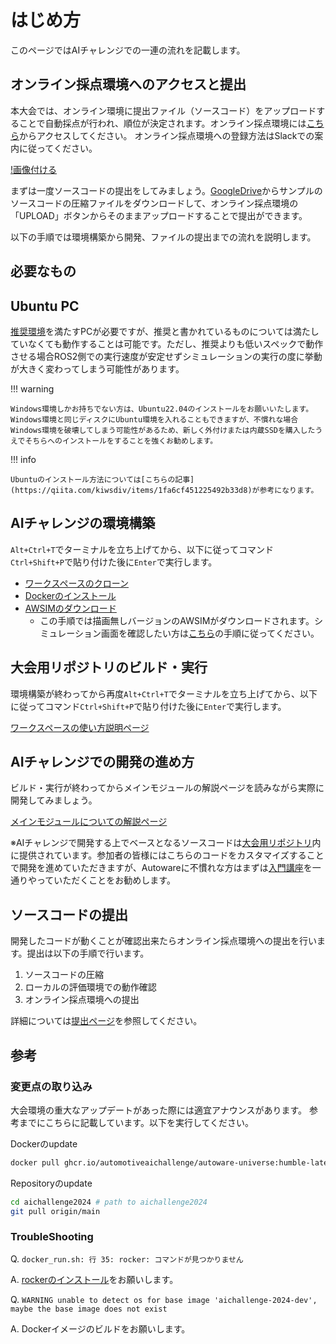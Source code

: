 # はじめ方

このページではAIチャレンジでの一連の流れを記載します。

## オンライン採点環境へのアクセスと提出
本大会では、オンライン環境に提出ファイル（ソースコード）をアップロードすることで自動採点が行われ、順位が決定されます。オンライン採点環境には[こちら](https://aichallenge-board.jsae.or.jp)からアクセスしてください。
オンライン採点環境への登録方法はSlackでの案内に従ってください。

[!画像付ける]()

まずは一度ソースコードの提出をしてみましょう。[GoogleDrive](https://drive.google.com/file/d/19LU70cgeg48R6stEXjvwDp1pTT25OjeN)からサンプルのソースコードの圧縮ファイルをダウンロードして、オンライン採点環境の「UPLOAD」ボタンからそのままアップロードすることで提出ができます。

以下の手順では環境構築から開発、ファイルの提出までの流れを説明します。

## 必要なもの

## Ubuntu PC

[推奨環境](./setup/requirements.ja.md)を満たすPCが必要ですが、推奨と書かれているものについては満たしていなくても動作することは可能です。ただし、推奨よりも低いスペックで動作させる場合ROS2側での実行速度が安定せずシミュレーションの実行の度に挙動が大きく変わってしまう可能性があります。

!!! warning

    Windows環境しかお持ちでない方は、Ubuntu22.04のインストールをお願いいたします。Windows環境と同じディスクにUbuntu環境を入れることもできますが、不慣れな場合Windows環境を破壊してしまう可能性があるため、新しく外付けまたは内蔵SSDを購入したうえでそちらへのインストールをすることを強くお勧めします。

!!! info

    Ubuntuのインストール方法については[こちらの記事](https://qiita.com/kiwsdiv/items/1fa6cf451225492b33d8)が参考になります。

## AIチャレンジの環境構築

`Alt+Ctrl+T`でターミナルを立ち上げてから、以下に従ってコマンド`Ctrl+Shift+P`で貼り付けた後に`Enter`で実行します。

- [ワークスペースのクローン](./setup/workspace-setup.ja.md)
- [Dockerのインストール](./setup/docker.ja.md)
- [AWSIMのダウンロード](./setup/headless-simulation.ja.md)
  - この手順では描画無しバージョンのAWSIMがダウンロードされます。シミュレーション画面を確認したい方は[こちら](./setup/visible-simulation.ja.md)の手順に従ってください。

## 大会用リポジトリのビルド・実行

環境構築が終わってから再度`Alt+Ctrl+T`でターミナルを立ち上げてから、以下に従ってコマンド`Ctrl+Shift+P`で貼り付けた後に`Enter`で実行します。

[ワークスペースの使い方説明ページ](./development/workspace-usage.ja.md)

## AIチャレンジでの開発の進め方

ビルド・実行が終わってからメインモジュールの解説ページを読みながら実際に開発してみましょう。

[メインモジュールについての解説ページ](./development/main-module.ja.md)

※AIチャレンジで開発する上でベースとなるソースコードは[大会用リポジトリ](https://github.com/AutomotiveAIChallenge/aichallenge-2024/tree/main/aichallenge/workspace/src/aichallenge_submit)内に提供されています。参加者の皆様にはこちらのコードをカスタマイズすることで開発を進めていただきますが、Autowareに不慣れな方はまずは[入門講座](./course/index.ja.md)を一通りやっていただくことをお勧めします。

## ソースコードの提出
開発したコードが動くことが確認出来たらオンライン採点環境への提出を行います。提出は以下の手順で行います。

1. ソースコードの圧縮
2. ローカルの評価環境での動作確認
3. オンライン採点環境への提出

詳細については[提出ページ](./submission.ja.md)を参照してください。

## 参考

### 変更点の取り込み

大会環境の重大なアップデートがあった際には適宜アナウンスがあります。
参考までにこちらに記載しています。以下を実行してください。

Dockerのupdate

```bash
docker pull ghcr.io/automotiveaichallenge/autoware-universe:humble-latest

```

Repositoryのupdate

```sh
cd aichallenge2024 # path to aichallenge2024
git pull origin/main
```

### TroubleShooting

Q. `docker_run.sh: 行 35: rocker: コマンドが見つかりません`

A. [rockerのインストール](./setup/docker.ja.md)をお願いします。

Q. `WARNING unable to detect os for base image 'aichallenge-2024-dev', maybe the base image does not exist`

A. Dockerイメージのビルドをお願いします。
